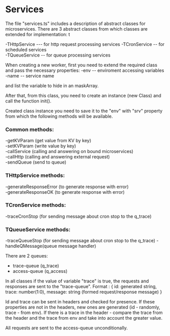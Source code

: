 # Services

The file "services.ts" includes a description of abstract classes for microservices.
There are 3 abstract classes from which classes are extended for implementation: t

-THttpService --- for http request processing services
-TCronService -- for scheduled services  
-TQueueService -- for queue processing services

When creating a new worker, first you need to extend the required class and pass the necessary properties:
-env -- enviroment accessing variables  
-name -- service name

and list the variable to hide in an maskArray.

After that, from this class, you need to create an instance (new Class) and call the function init().

Created class instance you need to save it to the "env" with "srv" property from which the following methods will be available.

### Common methods:

-getKVParam (get value from KV by key)  
-setKVParam (write value by key)  
-callService (calling and answering on bound microservices)  
-callHttp (calling and answering external request)  
-sendQueue (send to queue)

### THttpService methods:

-generateResponseError (to generate response with error)  
-generateResponseOK (to generate response with error)

### TCronService methods:

-traceCronStop (for sending message about cron stop to the q_trace)

### TQueueService methods:

-traceQueueStop (for sending message about cron stop to the q_trace)
-handleQMessage(queue message handler)

There are 2 queues:

- trace-queue (q_trace)
- access-queue (q_access)

In all classes if the value of variable "trace" is true, the requests and responses are sent to the "trace-queue".
Format : {
id: generated string,
trace: number(1:0),
message: string (formed request/response message)
}

Id and trace can be sent in headers and checked for presence. If these properties are not in the headers, new ones are generated (id - randomly, trace - from env). If there is a trace in the header - compare the trace from the header and the trace from env and take into account the greater value.

All requests are sent to the access-queue unconditionally.
